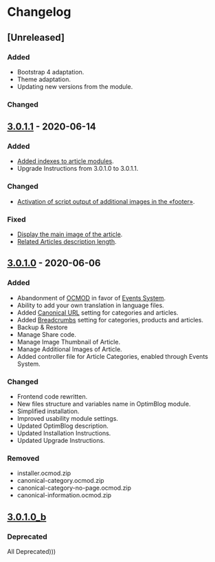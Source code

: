# Changelog
## [Unreleased]
### Added
- Bootstrap 4 adaptation.
- Theme adaptation.
- Updating new versions from the module.

### Changed

## [3.0.1.1](https://github.com/optimlab/optimblog/releases/tag/3.0.1.1) - 2020-06-14
### Added
- [Added indexes to article modules](https://github.com/optimlab/optimblog/commit/76975ac18f6b3f999678b2f079d43d75eec44ea4).
- Upgrade Instructions from 3.0.1.0 to 3.0.1.1.

### Changed
- [Activation of script output of additional images in the «footer»](https://github.com/optimlab/optimblog/commit/7d0f1ea7eea056c1618d79f03aa75351ad8104bf).

### Fixed
- [Display the main image of the article](https://github.com/optimlab/optimblog/commit/2fdd18c19ad3992020ca25882a101e5deabb91d1).
- [Related Articles description length](https://github.com/optimlab/optimblog/commit/3e8f414e72c20dab898b273781f69405f8dddf25).

## [3.0.1.0](https://github.com/optimlab/optimblog/releases/tag/3.0.1.0) - 2020-06-06
### Added
- Abandonment of [OCMOD](https://github.com/opencart/opencart/wiki/Modification-System) in favor of [Events System](https://github.com/opencart/opencart/wiki/Events-System).
- Ability to add your own translation in language files.
- Added [Canonical URL](https://en.wikipedia.org/wiki/Canonical_link_element) setting for categories and articles.
- Added [Breadcrumbs](https://en.wikipedia.org/wiki/Breadcrumb_navigation) setting for categories, products and articles.
- Backup & Restore
- Manage Share code.
- Manage Image Thumbnail of Article.
- Manage Additional Images of Article.
- Added controller file for Article Categories, enabled through Events System.

### Changed
- Frontend code rewritten.
- New files structure and variables name in OptimBlog module.
- Simplified installation.
- Improved usability module settings.
- Updated OptimBlog description.
- Updated Installation Instructions.
- Updated Upgrade Instructions.

### Removed
- installer.ocmod.zip
- canonical-category.ocmod.zip
- canonical-category-no-page.ocmod.zip
- canonical-information.ocmod.zip

## [3.0.1.0_b](https://github.com/optimlab/optimblog/releases/tag/3.0.1.0_b)
### Deprecated
All Deprecated)))

